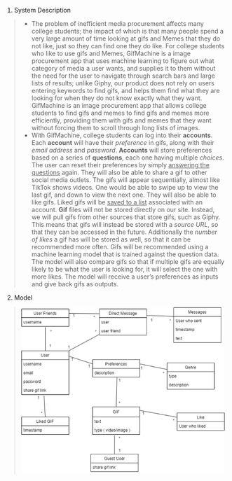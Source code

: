 1. System Description
> * The problem of inefficient media procurement affects many college students; the impact of which is that many people spend a very large amount of time 
looking at gifs and Memes that they do not like, just so they can find one they do like. For college students who like to use gifs and Memes, GifMachine is 
a image procurement app that uses machine learning to figure out what category of media a user wants, and supplies it to them without the need for the user 
to navigate through search bars and large lists of results; unlike Giphy, our product does not rely on users entering keywords to find gifs, and helps them 
find what they are looking for when they do not know exactly what they want. GifMachine is an image procurement app that allows college students to find 
gifs and memes to find gifs and memes more efficiently, providing them with gifs and memes that they want without forcing them to scroll through long lists 
of images.
> * With GifMachine, college students can log into their **accounts**. Each **account** will have their *preference* in gifs, along with their *email address* and 
*password*. **Accounts** will store preferences based on a series of **questions**, each one having multiple *choices*. The user can reset their preferences by simply 
<ins>answering the questions</ins> again. They will also be able to share a gif to other social media outlets. The gifs will appear sequentially, almost like TikTok 
shows videos. One would be able to swipe up to view the last gif, and down to view the next one. They will also be able to like gifs. Liked gifs will be 
<ins>saved to a list</ins> associated with an account. **Gif** files will not be stored directly on our site. Instead, we will pull gifs from other sources that store 
gifs, such as Giphy. This means that gifs will instead be stored with a *source URL*, so that they can be accessed in the future. Additionally the *number of 
likes* a gif has will be stored as well, so that it can be recommended more often. Gifs will be recommended using a machine learning model that is trained 
against the question data. The model will also compare gifs so that if multiple gifs are equally likely to be what the user is looking for, it will select 
the one with more likes. The model will receive a user’s preferences as inputs and give back gifs as outputs. 

2. Model
> ![Alt text](Deliverable3_class_diagram.drawio.png)
